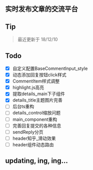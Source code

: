 ## 实时发布文章的交流平台
## Tip
> 最近更新于 18/12/10
## Todo
- [x] 自定义配置BaseCommentInput_style
- [x] 动态添加回复按钮click样式
- [x] CommentItem样式调整
- [x] highlight.js高亮
- [x] 提取details_main下子组件
- [x] details_title主题图片完善
- [ ] 后台ts重构
- [ ] details_control缩放问题
- [ ] main_component重构
- [ ] 完善回复提交的各种信息
- [ ] sendReply分页
- [ ] header知乎_滑动效果
- [ ] header组件动态路由
## updating, ing, ing...